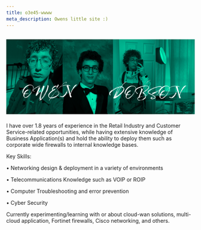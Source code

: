 ```yaml
---
title: o3e45-wwww
meta_description: Owens little site :)
---
```


## ![Welcome!](/public/o3e45-content/b1-1.png)

I have over 1.8 years of experience in the Retail Industry and Customer Service-related opportunities, while having extensive knowledge of Business Application(s) and hold the ability to deploy them such as corporate wide firewalls to internal knowledge bases.

Key Skills:

• Networking design & deployment in a variety of environments

• Telecommunications Knowledge such as VOIP or ROIP

• Computer Troubleshooting and error prevention

• Cyber Security

Currently experimenting/learning with or about cloud-wan solutions, multi-cloud application, Fortinet firewalls, Cisco networking, and others.
